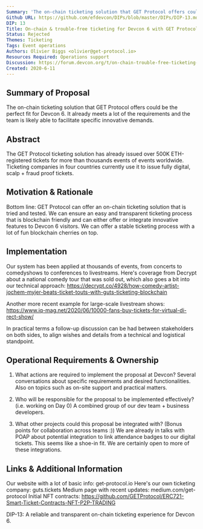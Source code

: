 ```yaml
---
Summary: 'The on-chain ticketing solution that GET Protocol offers could be the perfect fit for Devcon 6. It already meets a lot of the requirements and the team is likely able to facilitate specific innovative demands.'
Github URL: https://github.com/efdevcon/DIPs/blob/master/DIPs/DIP-13.md
DIP: 13
Title: On-chain & trouble-free ticketing for Devcon 6 with GET Protocol
Status: Rejected
Themes: Ticketing
Tags: Event operations
Authors: Olivier Biggs <olivier@get-protocol.io>
Resources Required: Operations support
Discussion: https://forum.devcon.org/t/on-chain-trouble-free-ticketing-with-get-protocol/169
Created: 2020-6-11
---
```


## Summary of Proposal

The on-chain ticketing solution that GET Protocol offers could be the perfect fit for Devcon 6. It already meets a lot of the requirements and the team is likely able to facilitate specific innovative demands.

## Abstract

The GET Protocol ticketing solution has already issued over 500K ETH-registered tickets for more than thousands events of events worldwide. Ticketing companies in four countries currently use it to issue fully digital, scalp + fraud proof tickets.

## Motivation & Rationale

Bottom line: GET Protocol can offer an on-chain ticketing solution that is tried and tested. We can ensure an easy and transparent ticketing process that is blockchain friendly and can either offer or integrate innovative features to Devcon 6 visitors.
We can offer a stable ticketing process with a lot of fun blockchain cherries on top.

## Implementation

Our system has been applied at thousands of events, from concerts to comedyshows to conferences to livestreams.
Here's coverage from Decrypt about a national comedy tour that was sold out, which also goes a bit into our technical approach:
https://decrypt.co/4928/how-comedy-artist-jochem-myjer-beats-ticket-touts-with-guts-ticketing-blockchain

Another more recent example for large-scale livestream shows:
https://www.iq-mag.net/2020/06/10000-fans-buy-tickets-for-virtual-di-rect-show/

In practical terms a follow-up discussion can be had between stakeholders on both sides, to align wishes and details from a technical and logistical standpoint.

## Operational Requirements & Ownership

1. What actions are required to implement the proposal at Devcon?
   Several conversations about specific requirements and desired functionalities. Also on topics such as on-site support and practical matters.

2. Who will be responsible for the proposal to be implemented effectively? (i.e. working on Day 0)
   A combined group of our dev team + business developers.

3. What other projects could this proposal be integrated with? (Bonus points for collaboration across teams :))
   We are already in talks with POAP about potential integration to link attendance badges to our digital tickets. This seems like a shoe-in fit. We are certainly open to more of these integrations.

## Links & Additional Information

Our website with a lot of basic info: get-protocol.io
Here's our own ticketing company: guts.tickets
Medium page with recent updates: medium.com/get-protocol
Initial NFT contracts: https://github.com/GETProtocol/ERC721-Smart-Ticket-Contracts-NFT-P2P-TRADING

DIP-13: A reliable and transparent on-chain ticketing experience for Devcon 6.
